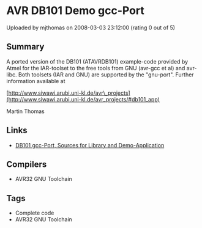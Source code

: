 # AVR DB101 Demo gcc-Port

Uploaded by mjthomas on 2008-03-03 23:12:00 (rating 0 out of 5)

## Summary

A ported version of the DB101 (ATAVRDB101) example-code provided by Atmel for the IAR-toolset to the free tools from GNU (avr-gcc et al) and avr-libc. Both toolsets (IAR and GNU) are supported by the "gnu-port". Further information available at  

[http://www.siwawi.arubi.uni-kl.de/avr\_projects](http://www.siwawi.arubi.uni-kl.de/avr_projects/#db101_app)


Martin Thomas

## Links

- [DB101 gcc-Port, Sources for Library and Demo-Application](http://www.siwawi.arubi.uni-kl.de/avr_projects/db101_gcc_20080301.zip)

## Compilers

- AVR32 GNU Toolchain

## Tags

- Complete code
- AVR32 GNU Toolchain
